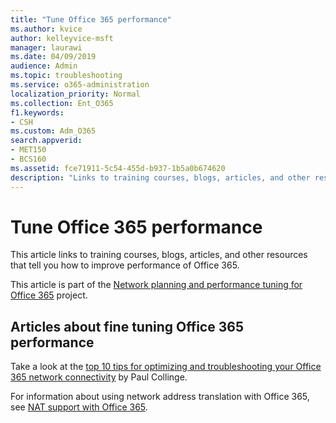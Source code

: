 ```yaml
---
title: "Tune Office 365 performance"
ms.author: kvice
author: kelleyvice-msft
manager: laurawi
ms.date: 04/09/2019
audience: Admin
ms.topic: troubleshooting
ms.service: o365-administration
localization_priority: Normal
ms.collection: Ent_O365
f1.keywords:
- CSH
ms.custom: Adm_O365
search.appverid:
- MET150
- BCS160
ms.assetid: fce71911-5c54-455d-b937-1b5a0b674620
description: "Links to training courses, blogs, articles, and other resources that tell you how to improve performance of Office 365."
---
```


# Tune Office 365 performance

This article links to training courses, blogs, articles, and other resources that tell you how to improve performance of Office 365.
  
This article is part of the [Network planning and performance tuning for Office 365](https://aka.ms/tune) project.
   
## Articles about fine tuning Office 365 performance

Take a look at the [top 10 tips for optimizing and troubleshooting your Office 365 network connectivity](https://blogs.technet.microsoft.com/onthewire/2014/06/18/top-10-tips-for-optimising-troubleshooting-your-office-365-network-connectivity/) by Paul Collinge. 
  
For information about using network address translation with Office 365, see [NAT support with Office 365](nat-support-with-office-365.md).
  

